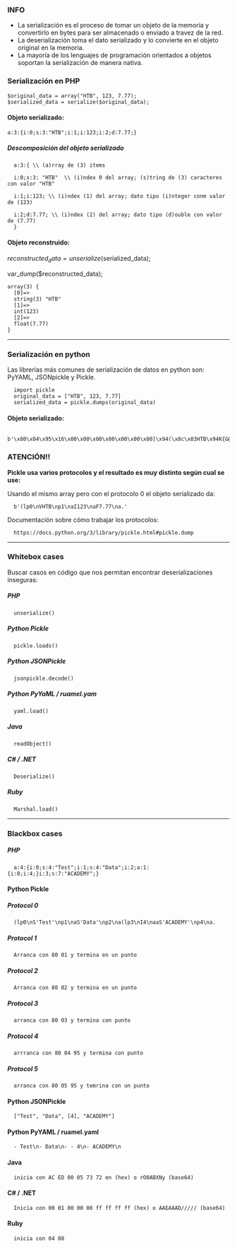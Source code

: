### INFO

- La serialización es el proceso de tomar un objeto de la memoria y convertirlo en bytes para ser almacenado o enviado a travez de la red.
- La deserialización toma el dato serializado y lo convierte en el objeto original en la memoria.
- La mayoría de los lenguajes de programación orientados a objetos soportan la serialización de manera nativa.

   
### Serialización en PHP

    $original_data = array("HTB", 123, 7.77);
    $serialized_data = serialize($original_data);

#### Objeto serializado:

    a:3:{i:0;s:3:"HTB";i:1;i:123;i:2;d:7.77;}
##### Descomposición del objeto serializado

      a:3:{ \\ (a)rray de (3) items
      
      i:0;s:3: "HTB"  \\ (i)ndex 0 del array; (s)tring de (3) caracteres con valor "HTB"
      
      i:1;i:123; \\ (i)ndex (1) del array; dato tipo (i)nteger conm valor de (123)
      
      i:2;d:7.77; \\ (i)ndex (2) del array; dato tipo (d)ouble con valor de (7.77)
      }

#### Objeto reconstruido:
$reconstructed_data = unserialize($serialized_data);

var_dump($reconstructed_data);

    array(3) {
      [0]=>
      string(3) "HTB"
      [1]=>
      int(123)
      [2]=>
      float(7.77)
    }
---

### Serialización en python

Las librerías más comunes de serialización de datos en python son: PyYAML, JSONpickle y Pickle.

      import pickle
      original_data = ["HTB", 123, 7.77]
      serialized_data = pickle.dumps(original_data)

#### Objeto serializado:

      b'\x80\x04\x95\x16\x00\x00\x00\x00\x00\x00\x00]\x94(\x8c\x03HTB\x94K{G@\x1f\x14z\xe1G\xae\x14e.'
### ATENCIÓN!!

**Pickle usa varios protocolos y el resultado es muy distinto según cual se use:**

Usando el mismo array pero con el protocolo 0 el objeto serializado da:

      b'(lp0\nVHTB\np1\naI123\naF7.77\na.'

Documentación sobre cómo trabajar los protocolos:

      https://docs.python.org/3/library/pickle.html#pickle.dump

---
### Whitebox cases

Buscar casos en código que nos permitan encontrar deserializaciones inseguras:

##### PHP
      unserialize()

##### Python Pickle
      pickle.loads()
##### Python JSONPickle
      jsonpickle.decode()
##### Python PyYaML / ruamel.yam
      yaml.load()
##### Java
      readObject()
##### C# / .NET
      Deserialize()
##### Ruby
      Marshal.load()

---
### Blackbox cases
##### PHP
      a:4:{i:0;s:4:"Test";i:1;s:4:"Data";i:2;a:1:{i:0;i:4;}i:3;s:7:"ACADEMY";}
#### Python Pickle

##### Protocol 0
      (lp0\nS'Test'\np1\naS'Data'\np2\na(lp3\nI4\naaS'ACADEMY'\np4\na.
##### Protocol 1
      Arranca con 80 01 y termina en un punto
##### Protocol 2
      Arranca con 80 02 y termina en un punto
##### Protocol 3
      arranca con 80 03 y termina con punto
##### Protocol 4
      arrranca con 80 04 95 y termina con punto
##### Protocol 5
      arranca con 80 05 95 y temrina con un punto

#### Python JSONPickle

      ["Test", "Data", [4], "ACADEMY"]
#### Python PyYAML / ruamel.yaml
      - Test\n- Data\n- - 4\n- ACADEMY\n
#### Java
      
      inicia con AC ED 00 05 73 72 en (hex) o rO0ABXNy (base64)
#### C# / .NET

      Inicia con 00 01 00 00 00 ff ff ff ff (hex) o AAEAAAD///// (base64)
#### Ruby
      inicia con 04 08
      
